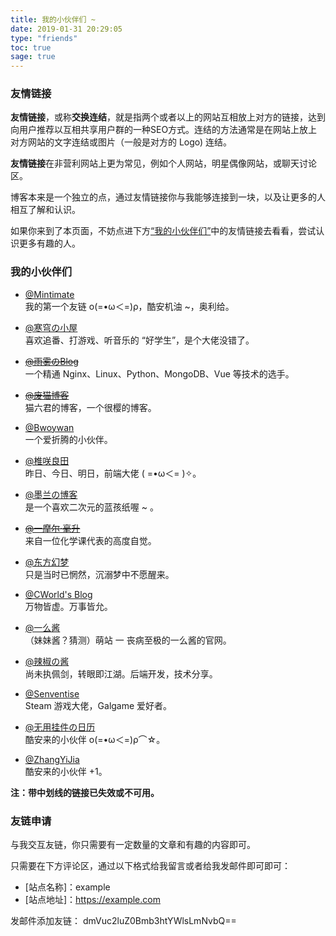 ```yaml
---
title: 我的小伙伴们 ~
date: 2019-01-31 20:29:05
type: "friends"
toc: true
sage: true
---
```



###  友情链接 

**友情链接**，或称**交换连结**，就是指两个或者以上的网站互相放上对方的链接，达到向用户推荐以互相共享用户群的一种SEO方式。连结的方法通常是在网站上放上对方网站的文字连结或图片（一般是对方的 Logo) 连结。

**友情链接**在非营利网站上更为常见，例如个人网站，明星偶像网站，或聊天讨论区。

博客本来是一个独立的点，通过友情链接你与我能够连接到一块，以及让更多的人相互了解和认识。

如果你来到了本页面，不妨点进下方[“我的小伙伴们”](/friends/#我的小伙伴们)中的友情链接去看看，尝试认识更多有趣的人。


### 我的小伙伴们

- [@Mintimate](https://www.mintimate.cn/)     <br>我的第一个友链 ο(=•ω＜=)ρ，酷安机油 ~，奥利给。

- [@寒穹の小屋](https://www.hqsblog.cn/)     <br>喜欢追番、打游戏、听音乐的 “好学生”，是个大佬没错了。

- [~~@雨雾のBlog~~](https://blog.acyalmw.xyz/)     <br>一个精通 Nginx、Linux、Python、MongoDB、Vue 等技术的选手。

- [~~@废猫博客~~](https://www.maobk.cn/)    <br>猫六君的博客，一个很樱的博客。

- [@Bwoywan](https://bwoywan268.xyz)    <br>一个爱折腾的小伙伴。 

- [@椎咲良田](https://sanshiliuxiao.top/)    <br>昨日、今日、明日，前端大佬 ( =•ω＜= )✧。

- [@墨兰の博客](https://mqaq.fun)    <br>是一个喜欢二次元的蓝孩纸喔 ~ 。

- [~~@一摩尔·毫升~~](https://1mol.ml/)     <br>来自一位化学课代表的高度自觉。

- [@东方幻梦](https://blog.badapple.pro/)      <br>只是当时已惘然，沉溺梦中不愿醒来。

- [@CWorld's Blog](https://blog.cworld.top/)      <br>万物皆虚。万事皆允。

- [@一么酱](https://blog.imgradeone.xyz/)      <br>（妹妹酱？猜测）萌站 一 丧病至极的一么酱的官网。

- [@辣椒の酱](https://removeif.github.io)     <br>尚未执佩剑，转眼即江湖。后端开发，技术分享。 

- [@Senventise](https://www.senventise.com)    <br> Steam 游戏大佬，Galgame 爱好者。

- [@无用挂件の日历](https://raspii.tech)    <br> 酷安来的小伙伴 ο(=•ω＜=)ρ⌒☆。

- [@ZhangYiJia](http://zhangyijia.eu5.org)    <br> 酷安来的小伙伴 +1。


**注：带中划线的链接已失效或不可用。**

### 友链申请

与我交互友链，你只需要有一定数量的文章和有趣的内容即可。

只需要在下方评论区，通过以下格式给我留言或者给我发邮件即可即可：
- [站点名称]：example
- [站点地址]：https://example.com

发邮件添加友链：
dmVuc2luZ0Bmb3htYWlsLmNvbQ==





